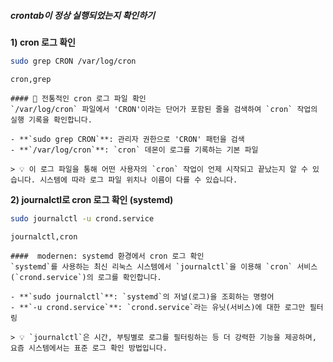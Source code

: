 ##### crontab이 정상 실행되었는지 확인하기 #####

**1) cron 로그 확인**

```bash
sudo grep CRON /var/log/cron
```

```tech
cron,grep
```

```desc
#### 📜 전통적인 cron 로그 파일 확인
`/var/log/cron` 파일에서 'CRON'이라는 단어가 포함된 줄을 검색하여 `cron` 작업의 실행 기록을 확인합니다.

- **`sudo grep CRON`**: 관리자 권한으로 'CRON' 패턴을 검색
- **`/var/log/cron`**: `cron` 데몬이 로그를 기록하는 기본 파일

> 💡 이 로그 파일을 통해 어떤 사용자의 `cron` 작업이 언제 시작되고 끝났는지 알 수 있습니다. 시스템에 따라 로그 파일 위치나 이름이 다를 수 있습니다.
```

**2) journalctl로 cron 로그 확인 (systemd)**

```bash
sudo journalctl -u crond.service
```

```tech
journalctl,cron
```

```desc
####  modernen: systemd 환경에서 cron 로그 확인
`systemd`를 사용하는 최신 리눅스 시스템에서 `journalctl`을 이용해 `cron` 서비스(`crond.service`)의 로그를 확인합니다.

- **`sudo journalctl`**: `systemd`의 저널(로그)을 조회하는 명령어
- **`-u crond.service`**: `crond.service`라는 유닛(서비스)에 대한 로그만 필터링

> 💡 `journalctl`은 시간, 부팅별로 로그를 필터링하는 등 더 강력한 기능을 제공하며, 요즘 시스템에서는 표준 로그 확인 방법입니다.
```
